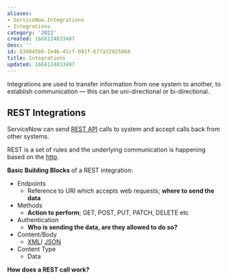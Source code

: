 ```yaml
---
aliases:
- ServiceNow.Integrations
- Integrations
category: '2022'
created: 1666124833487
desc: ''
id: 63404566-1e46-41cf-b91f-677a32925804
title: Integrations
updated: 1666124833487
---
```

   
Integrations are used to transfer information from one system to another, to establish communication — this can be uni-directional or bi-directional.   
   
## REST Integrations   
   
ServiceNow can send [REST API](../devlog/REST%20API.md) calls to system and accept calls back from other systems.   
   
REST is a set of rules and the underlying communication is happening based on the [http](../devlog/http.md).   
   
   
**Basic Building Blocks** of a REST integration:   
   
   
- Endpoints   
	- Reference to URI which accepts web requests; **where to send the data**   
- Methods   
	- **Action to perform**; GET, POST, PUT, PATCH, DELETE etc   
- Authentication    
	- **Who is sending the data, are they allowed to do so?**   
- Content/Body   
	- [XML](/not_created.md)/ [JSON](/not_created.md)   
- Content Type   
	- Data    
   
**How does a REST call work?**